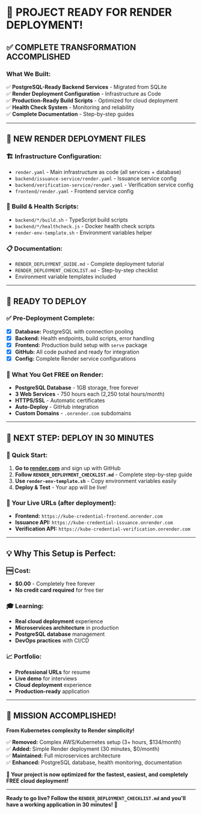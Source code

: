 # 🎯 PROJECT READY FOR RENDER DEPLOYMENT!

## ✅ **COMPLETE TRANSFORMATION ACCOMPLISHED**

### **What We Built:**
✅ **PostgreSQL-Ready Backend Services** - Migrated from SQLite  
✅ **Render Deployment Configuration** - Infrastructure as Code  
✅ **Production-Ready Build Scripts** - Optimized for cloud deployment  
✅ **Health Check System** - Monitoring and reliability  
✅ **Complete Documentation** - Step-by-step guides  

---

## 📁 **NEW RENDER DEPLOYMENT FILES**

### **🏗️ Infrastructure Configuration:**
- `render.yaml` - Main infrastructure as code (all services + database)
- `backend/issuance-service/render.yaml` - Issuance service config
- `backend/verification-service/render.yaml` - Verification service config  
- `frontend/render.yaml` - Frontend service config

### **🔧 Build & Health Scripts:**
- `backend/*/build.sh` - TypeScript build scripts
- `backend/*/healthcheck.js` - Docker health check scripts
- `render-env-template.sh` - Environment variables helper

### **📋 Documentation:**
- `RENDER_DEPLOYMENT_GUIDE.md` - Complete deployment tutorial
- `RENDER_DEPLOYMENT_CHECKLIST.md` - Step-by-step checklist
- Environment variable templates included

---

## 🚀 **READY TO DEPLOY**

### **✅ Pre-Deployment Complete:**
- [x] **Database:** PostgreSQL with connection pooling
- [x] **Backend:** Health endpoints, build scripts, error handling
- [x] **Frontend:** Production build setup with `serve` package
- [x] **GitHub:** All code pushed and ready for integration
- [x] **Config:** Complete Render service configurations

### **🌟 What You Get FREE on Render:**
- **PostgreSQL Database** - 1GB storage, free forever
- **3 Web Services** - 750 hours each (2,250 total hours/month)
- **HTTPS/SSL** - Automatic certificates
- **Auto-Deploy** - GitHub integration
- **Custom Domains** - `.onrender.com` subdomains

---

## 🎯 **NEXT STEP: DEPLOY IN 30 MINUTES**

### **🚀 Quick Start:**
1. **Go to [render.com](https://render.com)** and sign up with GitHub
2. **Follow `RENDER_DEPLOYMENT_CHECKLIST.md`** - Complete step-by-step guide
3. **Use `render-env-template.sh`** - Copy environment variables easily
4. **Deploy & Test** - Your app will be live!

### **📱 Your Live URLs (after deployment):**
- **Frontend:** `https://kube-credential-frontend.onrender.com`
- **Issuance API:** `https://kube-credential-issuance.onrender.com`
- **Verification API:** `https://kube-credential-verification.onrender.com`

---

## 💡 **Why This Setup is Perfect:**

### **🆓 Cost:** 
- **$0.00** - Completely free forever
- **No credit card required** for free tier

### **🎓 Learning:**
- **Real cloud deployment** experience
- **Microservices architecture** in production
- **PostgreSQL database** management
- **DevOps practices** with CI/CD

### **📈 Portfolio:**
- **Professional URLs** for resume
- **Live demo** for interviews
- **Cloud deployment** experience
- **Production-ready** application

---

## 🎉 **MISSION ACCOMPLISHED!**

**From Kubernetes complexity to Render simplicity!**

✅ **Removed:** Complex AWS/Kubernetes setup (3+ hours, $134/month)  
✅ **Added:** Simple Render deployment (30 minutes, $0/month)  
✅ **Maintained:** Full microservices architecture  
✅ **Enhanced:** PostgreSQL database, health monitoring, documentation  

**🚀 Your project is now optimized for the fastest, easiest, and completely FREE cloud deployment!**

---

**Ready to go live? Follow the `RENDER_DEPLOYMENT_CHECKLIST.md` and you'll have a working application in 30 minutes! 🌟**
